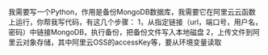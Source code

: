 我需要写一个Python，作用是备份MongoDB数据库，我需要它在阿里云云函数上运行，你帮我写代码，有这几个步骤：
1，从指定链接（url，端口号，用户名，密码）中链接MongoDB，执行备份，把备份文件写入本地磁盘
2，上传文件到阿里云对象存储，其中阿里云OSS的accessKey等，要从环境变量读取